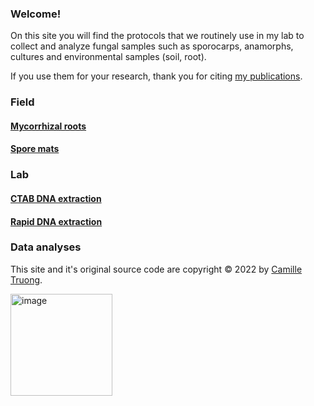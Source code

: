 ### Welcome!

On this site you will find the protocols that we routinely use in my lab to collect and analyze fungal samples such as sporocarps, anamorphs, cultures and environmental samples (soil, root).

If you use them for your research, thank you for citing [my publications](https://www.researchgate.net/profile/Camille-Truong/publications).


### Field

#### [Mycorrhizal roots](myco_roots.md)
#### [Spore mats](sporemat.md)

### Lab

#### [CTAB DNA extraction](CTAB.md)
#### [Rapid DNA extraction](rapidDNA.md)

### Data analyses



This site and it's original source code are copyright © 2022 by [Camille Truong](https://camilletruong.wixsite.com/home).

[<img width="163" alt="image" src="https://user-images.githubusercontent.com/46766469/185002098-bc6b860a-9cbd-4127-92ba-3b76c5547dc6.png">](https://twitter.com/intent/follow?original_referer=https%3A%2F%2Fpublish.twitter.com%2F&ref_src=twsrc%5Etfw%7Ctwcamp%5Ebuttonembed%7Ctwterm%5Efollow%7Ctwgr%5ECamilleTruong3&region=follow_link&screen_name=CamilleTruong3)
